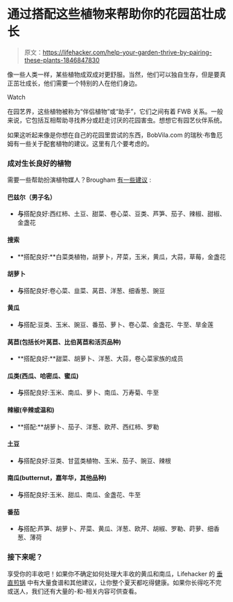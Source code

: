 # 通过搭配这些植物来帮助你的花园茁壮成长

> 原文：<https://lifehacker.com/help-your-garden-thrive-by-pairing-these-plants-1846847830>

像一些人类一样，某些植物成双成对更舒服。当然，他们可以独自生存，但是要真正茁壮成长，他们需要一个特别的人在他们身边。

Watch

在园艺界，这些植物被称为“伴侣植物”或“助手”，它们之间有着 FWB 关系。一般来说，它包括互相帮助寻找养分或赶走讨厌的花园害虫。想想它有园艺伙伴系统。

如果这听起来像是你想在自己的花园里尝试的东西，BobVila.com 的瑞秋·布鲁厄姆有一些关于配套植物的建议。这里有几个要考虑的。

### 成对生长良好的植物

需要一些帮助扮演植物媒人？Brougham [有一些建议](https://www.bobvila.com/slideshow/10-plants-that-grow-better-with-companions-579661) :

#### 巴兹尔（男子名）

*   **与**搭配良好:西红柿、土豆、甜菜、卷心菜、豆类、芦笋、茄子、辣椒、甜椒、金盏花

#### 搜索

*   **搭配良好:**白菜类植物，胡萝卜，芹菜，玉米，黄瓜，大蒜，草莓，金盏花

#### 胡萝卜

*   **与**搭配良好:卷心菜、韭菜、莴苣、洋葱、细香葱、豌豆

#### 黄瓜

*   **与**搭配:豆类、玉米、豌豆、番茄、萝卜、卷心菜、金盏花、牛至、旱金莲

#### 莴苣(包括长叶莴苣、比伯莴苣和活页品种)

*   **搭配良好:**甜菜、胡萝卜、洋葱、大蒜，卷心菜家族的成员

#### 瓜类(西瓜、哈密瓜、蜜瓜)

*   **与**搭配良好:玉米、南瓜、萝卜、南瓜、万寿菊、牛至

#### 辣椒(辛辣或温和)

*   **搭配:**胡萝卜、茄子、洋葱、欧芹、西红柿、罗勒

#### 土豆

*   **与**搭配良好:豆类、甘蓝类植物、玉米、茄子、豌豆、辣根

#### 南瓜(butternut，嘉年华，其他品种)

*   **与**搭配良好:玉米、甜瓜、南瓜、金盏花、牛至

#### 番茄

*   **与**搭配:芦笋、胡萝卜、芹菜、黄瓜、洋葱、欧芹、胡椒、罗勒、莳萝、细香葱、薄荷

### 接下来呢？

享受你的丰收吧！如果你不确定如何处理大丰收的黄瓜和南瓜，Lifehacker 的 [垂直煎锅](https://skillet.lifehacker.com/) 中有大量食谱和其他建议，让你整个夏天都吃得健康。如果你长得吃不完或送人，我们还有大量的-和-相关内容可供查看。